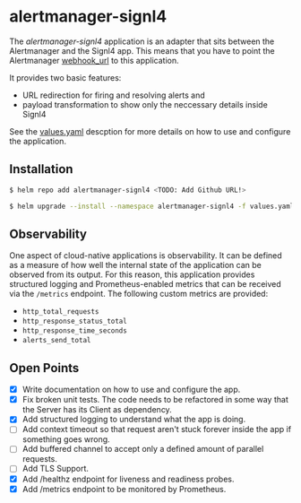 # alertmanager-signl4

The *alertmanager-signl4* application is an adapter that sits between the Alertmanager and the Signl4 app.
This means that you have to point the Alertmanager [webhook_url](https://www.prometheus.io/docs/alerting/latest/configuration/#webhook_config) to this application.

It provides two basic features:
* URL redirection for firing and resolving alerts and
* payload transformation to show only the neccessary details inside Signl4

See the [values.yaml](chart/alertmanager-signl4/values.yaml) descption for more details on how to use and configure the application.

## Installation
```bash
$ helm repo add alertmanager-signl4 <TODO: Add Github URL!>

$ helm upgrade --install --namespace alertmanager-signl4 -f values.yaml alertmanager-signl4 alertmanager-signl4/alertmanager-signl4
```

## Observability
One aspect of cloud-native applications is observability.
It can be defined as a measure of how well the internal state of the application can be observed from its output.
For this reason, this application provides structured logging and Prometheus-enabled metrics that can be received via the `/metrics` endpoint.
The following custom metrics are provided:

* `http_total_requests`
* `http_response_status_total`
* `http_response_time_seconds`
* `alerts_send_total`

## Open Points
* [x] Write documentation on how to use and configure the app.
* [x] Fix broken unit tests. The code needs to be refactored in some way that the Server has its Client as dependency.
* [x] Add structured logging to understand what the app is doing.
* [ ] Add context timeout so that request aren't stuck forever inside the app if something goes wrong.
* [ ] Add buffered channel to accept only a defined amount of parallel requests.
* [ ] Add TLS Support.
* [x] Add /healthz endpoint for liveness and readiness probes.
* [x] Add /metrics endpoint to be monitored by Prometheus.
